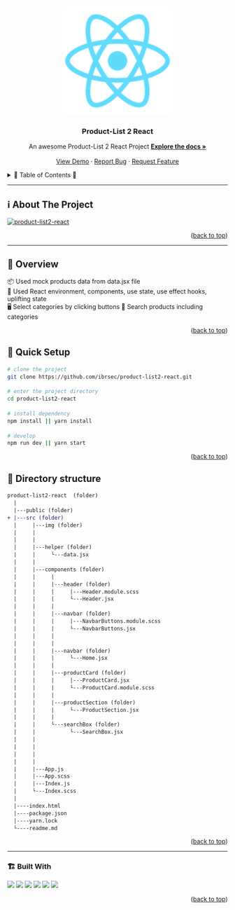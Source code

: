 <a name="readme-top"></a>
 
 
<!-- PROJECT LOGO -->
<br />
<div align="center">
  <a href="https://github.com/ibrsec/product-list2-react/">
    <img src="./public/logo192.png" alt="Logo" width="250"   >
  </a>

  <h3 align="center">Product-List 2 React</h3>

  <p align="center">
    An awesome Product-List 2 React Project
    <a href="https://github.com/ibrsec/product-list2-react"><strong>Explore the docs »</strong></a>
    <br />
    <br />
    <a href="https://product-list2-react.vercel.app/">View Demo</a>
    ·
    <a href="https://github.com/ibrsec/product-list2-react/issues">Report Bug</a>
    ·
    <a href="https://github.com/ibrsec/product-list2-react/issues">Request Feature</a>
  </p>
</div>



<!-- TABLE OF CONTENTS -->
<details>
  <summary>📎 Table of Contents 📎 </summary>
  <ol>
    <li><a href="#about-the-project">About The Project</a></li>
     <!-- <li><a href="#figma">Figma</a></li> -->
     <li><a href="#overview">Overview</a></li>
     <li><a href="#quick-setup">Quick Setup</a></li>
     <li><a href="#directory-structure">Directory structure</a></li>
     <li><a href="#built-with">Built With</a></li>
    <!-- <li>
      <a href="#getting-started">Getting Started</a>
      <ul>
        <li><a href="#prerequisites">Prerequisites</a></li>
        <li><a href="#installation">Installation</a></li>
      </ul>
    </li>
    <li><a href="#usage">Usage</a></li>
    <li><a href="#roadmap">Roadmap</a></li>
    <li><a href="#contributing">Contributing</a></li>
    <li><a href="#license">License</a></li>
    <li><a href="#contact">Contact</a></li>
    <li><a href="#acknowledgments">Acknowledgments</a></li> -->

    
  </ol>
</details>





---

<!-- ABOUT THE PROJECT -->
<a name="about-the-project"></a>
## ℹ️ About The Project

[![product-list2-react](./src/img/project.gif)](https://product-list2-react.vercel.app/)




<p align="right">(<a href="#readme-top">back to top</a>)</p>


---

<!-- ## Figma 

<a href="https://www.figma.com/file/ePyCHKsx2ODB32uLgyUEEd/bootstrap-home-page?type=design&node-id=0%3A1&mode=design&t=edDzadCB9Ev5FS1a-1">Figma Link</a>  

  <p align="right">(<a href="#readme-top">back to top</a>)</p>




--- -->
<a name="overview"></a>
## 👀 Overview

📦 Used mock products data from data.jsx file </br>
🎯 Used React environment, components, use state, use effect hooks, uplifting state </br>
🖥 Select categories by clicking buttons
🔩 Search products including categories       </br>
<!-- 💪 and they are saved to local storage</br> -->
<!-- 🌱 ÷Screen and search the Legends on the app</br> -->
<!-- 💪   </br> -->
<!-- 🐞 Check the finished tasks   </br> -->


<p align="right">(<a href="#readme-top">back to top</a>)</p>


<a name="quick-setup"></a>
## 🛫 Quick Setup

```sh
# clone the project
git clone https://github.com/ibrsec/product-list2-react.git

# enter the project directory
cd product-list2-react

# install dependency
npm install || yarn install

# develop
npm run dev || yarn start
```

<p align="right">(<a href="#readme-top">back to top</a>)</p>


<!-- ## 🐞 Debug

![product-list2-react.gif](/product-list2-react.gif) -->








<a name="directory-structure"></a>
## 📂 Directory structure 

```diff
product-list2-react  (folder)
  |          
  |---public (folder)
+ |---src (folder) 
  |     |---img (folder) 
  |     |          
  |     |         
  |     |---helper (folder)      
  |     |     └---data.jsx    
  |     |  
  |     |---components (folder) 
  |     |     |    
  |     |     |---header (folder) 
  |     |     |     |---Header.module.scss 
  |     |     |     └---Header.jsx 
  |     |     |    
  |     |     |---navbar (folder) 
  |     |     |     |---NavbarButtons.module.scss 
  |     |     |     └---NavbarButtons.jsx 
  |     |     |    
  |     |     |    
  |     |     |---navbar (folder)  
  |     |     |     └---Home.jsx 
  |     |     |    
  |     |     |---productCard (folder)  
  |     |     |     |---ProductCard.jsx 
  |     |     |     └---ProductCard.module.scss 
  |     |     |    
  |     |     |---productSection (folder)   
  |     |     |     └---ProductSection.jsx 
  |     |     |    
  |     |     └---searchBox (folder)   
  |     |           └---SearchBox.jsx 
  |     |          
  |     |           
  |     |          
  |     |
  |     |---App.js
  |     |---App.scss
  |     |---Index.js
  |     └---Index.scss
  |     
  |----index.html    
  |----package.json
  |----yarn.lock
  └----readme.md 
```

<p align="right">(<a href="#readme-top">back to top</a>)</p>

---

<a name="built-with"></a>
### 🏗️ Built With

 
<!-- https://dev.to/envoy_/150-badges-for-github-pnk  search skills-->

 <img src="https://img.shields.io/badge/HTML-239120?style=for-the-badge&logo=html5&logoColor=white">
 <img src="https://img.shields.io/badge/CSS-239120?&style=for-the-badge&logo=css3&logoColor=white&color=red"> 
 <img src="https://img.shields.io/badge/JavaScript-F7DF1E?style=for-the-badge&logo=javascript&logoColor=black"> 
 <img src="https://img.shields.io/badge/Bootstrap-563D7C?style=for-the-badge&logo=bootstrap&logoColor=white"> 
 <img src="https://img.shields.io/badge/Sass-CC6699?style=for-the-badge&logo=sass&logoColor=white"> 
 <!-- <img src="https://img.shields.io/badge/Vite-AB4BFE?style=for-the-badge&logo=vite&logoColor=FFC920">  -->
 <img src="https://img.shields.io/badge/React-20232A?style=for-the-badge&logo=react&logoColor=61DAFB"> 
 




<p align="right">(<a href="#readme-top">back to top</a>)</p>


